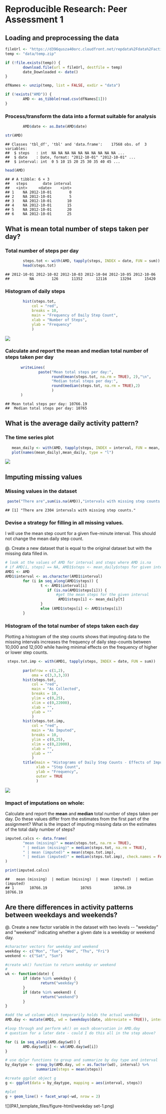 # Reproducible Research: Peer Assessment 1


## Loading and preprocessing the data


```r
fileUrl <- "https://d396qusza40orc.cloudfront.net/repdata%2Fdata%2Factivity.zip"
temp <- "data/temp.zip"

if (!file.exists(temp)) {
        download.file(url = fileUrl, destfile = temp)
        date_Downloaded <- date()
}

dfNames <- unzip(temp, list = FALSE, exdir = "data")

if (!exists("AMD")) {
        AMD <- as_tibble(read.csv(dfNames[1]))
}
```
### Process/transform the data into a format suitable for analysis

```r
        AMD$date <- as.Date(AMD$date)

str(AMD)
```

```
## Classes 'tbl_df', 'tbl' and 'data.frame':	17568 obs. of  3 variables:
##  $ steps   : int  NA NA NA NA NA NA NA NA NA NA ...
##  $ date    : Date, format: "2012-10-01" "2012-10-01" ...
##  $ interval: int  0 5 10 15 20 25 30 35 40 45 ...
```

```r
head(AMD)
```

```
## # A tibble: 6 × 3
##   steps       date interval
##   <int>     <date>    <int>
## 1    NA 2012-10-01        0
## 2    NA 2012-10-01        5
## 3    NA 2012-10-01       10
## 4    NA 2012-10-01       15
## 5    NA 2012-10-01       20
## 6    NA 2012-10-01       25
```

## What is mean total number of steps taken per day?

### Total number of steps per day

```r
        steps.tot <- with(AMD, tapply(steps, INDEX = date, FUN = sum))
        head(steps.tot)
```

```
## 2012-10-01 2012-10-02 2012-10-03 2012-10-04 2012-10-05 2012-10-06 
##         NA        126      11352      12116      13294      15420
```
        
### Histogram of daily steps

```r
        hist(steps.tot,
            col = "red",
            breaks = 10,
            main = "Frequency of Daily Step Count", 
            xlab = "Number of Steps", 
            ylab = "Frequency"
            )
```

![](PA1_template_files/figure-html/histogram_total-1.png)<!-- -->

### Calculate and report the **mean** and **median** total number of steps taken per day


```r
       writeLines(
               paste("Mean total steps per day:", 
                     round(mean(steps.tot, na.rm = TRUE), 2),"\n",
                     "Median total steps per day:", 
                     round(median(steps.tot, na.rm = TRUE),2)
                     )
       )
```

```
## Mean total steps per day: 10766.19 
##  Median total steps per day: 10765
```

## What is the average daily activity pattern?
### The time series plot

```r
   mean_daily <- with(AMD, tapply(steps, INDEX = interval, FUN = mean, na.rm = TRUE))
   plot(names(mean_daily),mean_daily, type = "l")
```

![](PA1_template_files/figure-html/mean_daily-1.png)<!-- -->

## Imputing missing values  

### Missing values in the dataset 

```r
 paste("There are",sum(is.na(AMD)),"intervals with missing step counts.")
```

```
## [1] "There are 2304 intervals with missing step counts."
```
### Devise a strategy for filling in all missing values.

I will use the mean step count for a given five-minute interval. This should not change the mean daily step count.

@. Create a new dataset that is equal to the original dataset but with the missing data filled in.


```r
# look at the values of AMD for interval and steps where AMD is.na
# if AMD[i, steps] == NA, AMD1$steps <- mean_daily$steps for given interval  
AMD1 <- AMD
AMD1$interval <- as.character(AMD1$interval)
        for (i in seq_along(AMD1$steps)) {
                t <- AMD1$interval[i]
                   if (is.na(AMD1$steps[i])) {
                       #get the mean steps for the given interval
                        AMD1$steps[i] <- mean_daily[t]
                }
                else (AMD1$steps[i] <- AMD1$steps[i])
        }
```
### Histogram of the total number of steps taken each day 
Plotting a histogram of the step counts shows that imputing data to the missing intervals increases the frequency of daily step-counts between 10,000 and 12,000 while having minimal effects on the frequency of higher or lower step counts. 


```r
 steps.tot.imp <- with(AMD1, tapply(steps, INDEX = date, FUN = sum))
        
        par(mfrow = c(1,2),
            oma = c(3,3,3,3))
        hist(steps.tot, 
            col = "red", 
            main = "As Collected", 
            breaks = 10,
            ylim = c(0,25),
            xlim = c(0,22000),
            xlab = "",
            ylab = ""
            )
        hist(steps.tot.imp,
            col = "red", 
            main = "As Imputed", 
            breaks = 10,
            ylim = c(0,25),
            xlim = c(0,22000),
            xlab = "",
            ylab = ""
            )
        title(main = "Histograms of Daily Step Counts - Effects of Imputing Data", 
              xlab = "Step Count",
              ylab = "Frequency",
              outer = TRUE
              )
```

![](PA1_template_files/figure-html/imputing_values-1.png)<!-- -->

### Impact of imputations on whole: 
Calculate and report the **mean** and **median** total number of steps taken per day. Do these values differ from the estimates from the first part of the assignment? What is the impact of imputing missing data on the estimates of the total daily number of steps?


```r
imputed.calcs <- data.frame(
        "mean (missing)" = mean(steps.tot, na.rm = TRUE),
        " | median (missing)" = median(steps.tot, na.rm = TRUE),
        " | mean (imputed)" = mean(steps.tot.imp),
        " | median (imputed)" = median(steps.tot.imp), check.names = FALSE
)

print(imputed.calcs)
```

```
##   mean (missing)  | median (missing)  | mean (imputed)  | median (imputed)
## 1       10766.19               10765          10766.19            10766.19
```

## Are there differences in activity patterns between weekdays and weekends? 

@. Create a new factor variable in the dataset with two levels -- "weekday" and "weekend" indicating whether a given date is a weekday or weekend day.


```r
#character vectors for weekday and weekend
weekday <- c("Mon", "Tue", "Wed", "Thu", "Fri")
weekend <- c("Sat", "Sun")

#create wk() function to return weekday or weekend
#
wk <- function(date) {
        if (date %in% weekday) {
                return("weekday")
        }
        if (date %in% weekend) {
                return("weekend")
        }
}

#add the wd column which temporarily holds the actual weekday
AMD.day <- mutate(AMD1, wd = (weekdays(date, abbreviate = TRUE)), interval = as.numeric(interval))

#loop through and perform wk() on each observation in AMD.day
# question for a later date - could I do this all in the step above?

for (i in seq_along(AMD.day$wd)) {
        AMD.day$wd[i] <- wk(AMD.day$wd[i])
}

# use dplyr functions to group and summarize by day type and interval
by_daytype <- group_by(AMD.day, wd = as.factor(wd), interval) %>%
              summarize(steps = mean(steps))

#create ggplot object g
g <- ggplot(data = by_daytype, mapping = aes(interval, steps))

#plot
g + geom_line() + facet_wrap(~wd, nrow = 2)
```

![](PA1_template_files/figure-html/weekday set-1.png)<!-- -->
